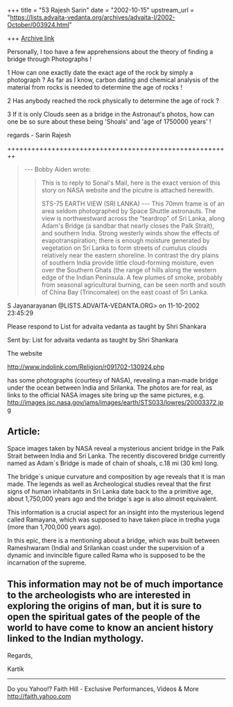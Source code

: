 +++
title = "53 Rajesh Sarin"
date = "2002-10-15"
upstream_url = "https://lists.advaita-vedanta.org/archives/advaita-l/2002-October/003924.html"

+++
[Archive link](https://lists.advaita-vedanta.org/archives/advaita-l/2002-October/003924.html)

Personally, I too have a few apprehensions about the
theory of finding a bridge through Photographs !

1     How can one exactly date the exact age of the rock
      by simply a photograph ?
      As far as I know, carbon dating and chemical analysis
      of the material from rocks is needed to determine
      the age of rocks !

2     Has anybody reached the rock physically to determine
      the age of rock ?

3     If it is only Clouds seen as a bridge in the Astronaut's
      photos, how can one be so sure about these being
      'Shoals' and 'age of 1750000 years' !

regards - Sarin Rajesh

++++++++++++++++++++++++++++++++++++++++++++++++++++++++

> --- Bobby Aiden <BobbyAiden at hotmail.com> wrote:
> > This is to reply to Sonal's Mail, here is the exact
> > version of this story on
> > NASA website and the picutre is attached herewith.
> >
> > STS-75 EARTH VIEW (SRI LANKA) --- This 70mm frame is
> > of an area seldom
> > photographed by Space Shuttle astronauts. The view
> > is northwestward across
> > the "teardrop" of Sri Lanka, along Adam's Bridge (a
> > sandbar that nearly
> > closes the Palk Strait), and southern India. Strong
> > westerly winds show the
> > effects of evapotranspiration; there is enough
> > moisture generated by
> > vegetation on Sri Lanka to form streets of cumulus
> > clouds relatively near
> > the eastern shoreline. In contrast the dry plains of
> > southern India provide
> > little cloud-forming moisture, even over the
> > Southern Ghats (the range of
> > hills along the western edge of the Indian
> > Peninsula. A few plumes of smoke,
> > probably from seasonal agricultural burning, can be
> > seen north and south of
> > China Bay (Trincomalee) on the east coast of Sri
> > Lanka.
> >
> >





S Jayanarayanan <sjayana at YAHOO.COM>@LISTS.ADVAITA-VEDANTA.ORG> on
11-10-2002 23:45:29

Please respond to List for advaita vedanta as taught by Shri Shankara
       <ADVAITA-L at LISTS.ADVAITA-VEDANTA.ORG>

Sent by:    List for advaita vedanta as taught by Shri Shankara
       <ADVAITA-L at LISTS.ADVAITA-VEDANTA.ORG>


The website

http://www.indolink.com/Religion/r091702-130924.php

has some photographs (courtesy of NASA), revealing a
man-made bridge under the ocean between India and
Srilanka. The photos are for real, as links to the
official NASA images site bring up the same pictures,
e.g.
http://images.jsc.nasa.gov/iams/images/earth/STS033/lowres/20003372.jpg

Article:
-------------------------
Space images taken by NASA reveal a mysterious ancient
bridge in the Palk Strait between India and Sri Lanka.
The recently discovered bridge currently named as
Adam´s Bridge is made of chain of shoals, c.18 mi (30
km) long.

The bridge´s unique curvature and composition by age
reveals that it is man made. The legends as well as
Archeological studies reveal that the first signs of
human inhabitants in Sri Lanka date back to the a
primitive age, about 1,750,000 years ago and the
bridge´s age is also almost equivalent.

This information is a crucial aspect for an insight
into the mysterious legend called Ramayana, which was
supposed to have taken place in tredha yuga (more than
1,700,000 years ago).

In this epic, there is a mentioning about a bridge,
which was built between Rameshwaram (India) and
Srilankan coast under the supervision of a dynamic and
invincible figure called Rama who is supposed to be
the incarnation of the supreme.

This information may not be of much importance to the
archeologists who are interested in exploring the
origins of man, but it is sure to open the spiritual
gates of the people of the world to have come to know
an ancient history linked to the Indian mythology.
------------------------

Regards,

Kartik

__________________________________________________
Do you Yahoo!?
Faith Hill - Exclusive Performances, Videos & More
http://faith.yahoo.com



